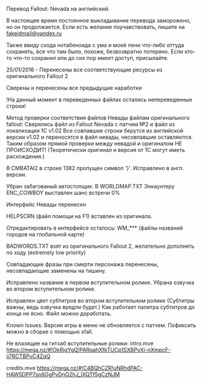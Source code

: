 Перевод Fallout: Nevada на английский.

В настоящее время постоянное выкладывание перевода заморожено, но он продолжается. Если есть желание поучавствовать, пишите на fakeidmail@yandex.ru

Также ввиду схода нотабеноида с ума и моей лени что-либо оттуда сохранять, все что там было, похоже, безвозвратно потеряно. Если кто-то что-то сохранил или до сих пор имеет доступ, присылайте.

25/01/2016 - Перенесены все соответствующие ресурсы из оригинального Fallout 2

Сверены и перенесены все предыдущие наработки

!На данный момент в переведенных файлах остались непереведенные строки!

Метод проверки соответствия файлов Невады файлам оригинального fallout:
Сверялись файл из Fallout Nevada с патчем №2 и файл из локализации 1С v1.02
Все совпавшие строки берутся из английской версии v1.02 и переносятся в файл невады, несовпавшие оставляются.
Таким образом прямой проверки между невадой и оригиналом НЕ ПРОИСХОДИТ! (Теоретически оригинал и версия от 1С могут иметь расхождения.)

В CMBATAI2 в строке 1382 пропущен символ '}'. Исправлено в англ. версии.

Убран забагованый автостопщик. В WORLDMAP.TXT Энкаунтеру ENC_COWBOY выставлен шанс встречи 0%

Интерфейс Невады перенесен

HELPSCRN (файл помощи на F1) вставлен из оригинала.

Отредактировать в интерфейсе осталось:
WM_*** (файлы названий городов на глобальной карте)


BADWORDS.TXT взят из оригинального Fallout 2, желательно дополнять по ходу (extremely low priority)

Совпадающие фразы при смерти персонажа перенесены, несовпадающие заменены на тишину.

Исправлено название в первом вступительном ролике.
Убрана озвучка во втором вступительном ролике.

Исправлен цвет субтитров во втором вступительном ролике (Субтитры важны, ведь озвучка врядли будет.)
Как работает палитра субтитров до конца не ясно. Файл можно доработать.

Known Issues:
Версия игры в меню не обновляется с патчем. Пофиксить можно в сборке с помощью sfall.

Не влазящие на гитхаб вступительные ролики:
intro.mve
https://mega.nz/#!OkRigYgQ!PARgahXfkTUCp1SXBPvXi-nXmpcF-ii7RCTBPvC4ZqQ

credits.mve
https://mega.nz/#!C4BQhCZR!uNRhdPAC-HAW5DPP7sn6GgPvDnO2hJ_lXQTf5gCzNJM